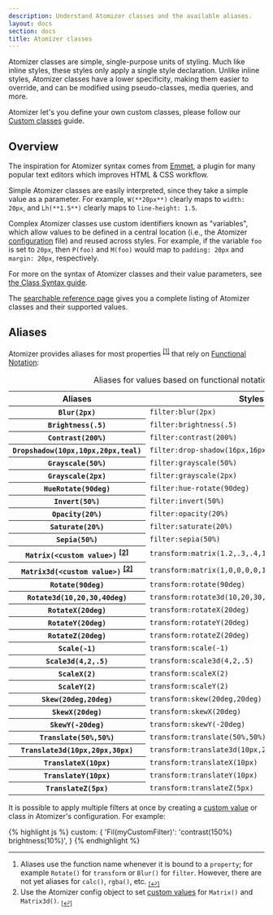 ```yaml
---
description: Understand Atomizer classes and the available aliases.
layout: docs
section: docs
title: Atomizer classes
---
```


Atomizer classes are simple, single-purpose units of styling. Much like inline styles, these styles only apply a single style declaration. Unlike inline styles, Atomizer classes have a lower specificity, making them easier to override, and can be modified using pseudo-classes, media queries, and more.

<div class="noteBox info">Atomizer let's you define your own custom classes, please follow our <a href="{% link guides/custom-classes.md %}">Custom classes</a> guide.</div>

## Overview

The inspiration for Atomizer syntax comes from [Emmet](http://emmet.io/), a plugin for many popular text editors which improves HTML &amp; CSS workflow.

Simple Atomizer classes are easily interpreted, since they take a simple value as a parameter. For example, `W(**20px**)` clearly maps to `width: 20px`, and `Lh(**1.5**)` clearly maps to `line-height: 1.5`.

Complex Atomizer classes use custom identifiers known as &quot;variables&quot;, which allow values to be defined in a central location (i.e., the Atomizer [configuration](../configuration.html) file) and reused across styles. For example, if the variable `foo` is set to `20px`, then `P(foo)` and `M(foo)` would map to `padding: 20px` and `margin: 20px`, respectively.

For more on the syntax of Atomizer classes and their value parameters, see [the Class Syntax guide](/guides/syntax.html).

<div class="noteBox info">The <a href="{% link reference.md %}">searchable reference page</a> gives you a complete listing of Atomizer classes and their supported values.</div>

## Aliases

Atomizer provides aliases for most properties <sup>[[1]](#footnote)<a id="footnote-1" class="D(ib)"></a></sup> that rely on [Functional Notation](http://www.w3.org/TR/css3-values/#functional-notation):

<div class="Ovx(s) W(100%)">
    <table class="Ta(start) W(100%)">
        <caption class="Hidden">Aliases for values based on functional notation</caption>
        <thead>
            <tr>
                <th scope="col" class="P(10px)">Aliases</th>
                <th scope="col" class="P(10px)">Styles</th>
            </tr>
        </thead>
        <tbody>
            <tr class="BdT Bdc(--color-blue-5)">
                <th scope="row" class="Va(t) Whs(nw) P(10px)"><code>Blur(<b>2px</b>)</code></th>
                <td class="Va(t) P(10px)"><code>filter:blur(2px)</code></td>
            </tr>
            <tr class="BdT Bdc(--color-blue-5)">
                <th scope="row" class="Va(t) Whs(nw) P(10px)"><code>Brightness(<b>.5</b>)</code></th>
                <td class="Va(t) P(10px)"><code>filter:brightness(.5)</code></td>
            </tr>
            <tr class="BdT Bdc(--color-blue-5)">
                <th scope="row" class="Va(t) Whs(nw) P(10px)"><code>Contrast(<b>200%</b>)</code></th>
                <td class="Va(t) P(10px)"><code>filter:contrast(200%)</code></td>
            </tr>
            <tr class="BdT Bdc(--color-blue-5)">
                <th scope="row" class="Va(t) Whs(nw) P(10px)"><code>Dropshadow(<b>10px,10px,20px,teal</b>)</code></th>
                <td class="Va(t) P(10px)"><code>filter:drop-shadow(16px,16px,20px,teal)</code></td>
            </tr>
            <tr class="BdT Bdc(--color-blue-5)">
                <th scope="row" class="Va(t) Whs(nw) P(10px)"><code>Grayscale(<b>50%</b>)</code></th>
                <td class="Va(t) P(10px)"><code>filter:grayscale(50%)</code></td>
            </tr>
            <tr class="BdT Bdc(--color-blue-5)">
                <th scope="row" class="Va(t) Whs(nw) P(10px)"><code>Grayscale(<b>2px</b>)</code></th>
                <td class="Va(t) P(10px)"><code>filter:grayscale(2px)</code></td>
            </tr>
            <tr class="BdT Bdc(--color-blue-5)">
                <th scope="row" class="Va(t) Whs(nw) P(10px)"><code>HueRotate(<b>90deg</b>)</code></th>
                <td class="Va(t) P(10px)"><code>filter:hue-rotate(90deg)</code></td>
            </tr>
            <tr class="BdT Bdc(--color-blue-5)">
                <th scope="row" class="Va(t) Whs(nw) P(10px)"><code>Invert(<b>50%</b>)</code></th>
                <td class="Va(t) P(10px)"><code>filter:invert(50%)</code></td>
            </tr>
            <tr class="BdT Bdc(--color-blue-5)">
                <th scope="row" class="Va(t) Whs(nw) P(10px)"><code>Opacity(<b>20%</b>)</code></th>
                <td class="Va(t) P(10px)"><code>filter:opacity(20%)</code></td>
            </tr>
            <tr class="BdT Bdc(--color-blue-5)">
                <th scope="row" class="Va(t) Whs(nw) P(10px)"><code>Saturate(<b>20%</b>)</code></th>
                <td class="Va(t) P(10px)"><code>filter:saturate(20%)</code></td>
            </tr>
            <tr class="BdT Bdc(--color-blue-5)">
                <th scope="row" class="Va(t) Whs(nw) P(10px)"><code>Sepia(<b>50%</b>)</code></th>
                <td class="Va(t) P(10px)"><code>filter:sepia(50%)</code></td>
            </tr>
            <tr class="BdT Bdc(--color-blue-5)">
                <th scope="row" class="Va(t) Whs(nw) P(10px)"><code>Matrix(<b>&lt;custom value&gt;</b>)</code> <sup><a href="#footnote" id="footnote-2">[2]</a></sup></th>
                <td class="Va(t) P(10px)"><code>transform:matrix(1.2,.3,.4,1.5,40,10)</code></td>
            </tr>
            <tr class="BdT Bdc(--color-blue-5)">
                <th scope="row" class="Va(t) Whs(nw) P(10px)"><code>Matrix3d(<b>&lt;custom value&gt;</b>)</code> <sup><a href="#footnote" id="footnote-2">[2]</a></sup></th>
                <td class="Va(t) P(10px)"><code>transform:matrix(1,0,0,0,0,1,0,0,0,0,1,0,0,0,0,1)</code></td>
            </tr>
            <tr class="BdT Bdc(--color-blue-5)">
                <th scope="row" class="Va(t) Whs(nw) P(10px)"><code>Rotate(<b>90deg</b>)</code></th>
                <td class="Va(t) P(10px)"><code>transform:rotate(90deg)</code></td>
            </tr>
            <tr class="BdT Bdc(--color-blue-5)">
                <th scope="row" class="Va(t) Whs(nw) P(10px)"><code>Rotate3d(<b>10,20,30,40deg</b>)</code></th>
                <td class="Va(t) P(10px)"><code>transform:rotate3d(10,20,30,40deg)</code></td>
            </tr>
            <tr class="BdT Bdc(--color-blue-5)">
                <th scope="row" class="Va(t) Whs(nw) P(10px)"><code>RotateX(<b>20deg</b>)</code></th>
                <td class="Va(t) P(10px)"><code>transform:rotateX(20deg)</code></td>
            </tr>
            <tr class="BdT Bdc(--color-blue-5)">
                <th scope="row" class="Va(t) Whs(nw) P(10px)"><code>RotateY(<b>20deg</b>)</code></th>
                <td class="Va(t) P(10px)"><code>transform:rotateY(20deg)</code></td>
            </tr>
            <tr class="BdT Bdc(--color-blue-5)">
                <th scope="row" class="Va(t) Whs(nw) P(10px)"><code>RotateZ(<b>20deg</b>)</code></th>
                <td class="Va(t) P(10px)"><code>transform:rotateZ(20deg)</code></td>
            </tr>
            <tr class="BdT Bdc(--color-blue-5)">
                <th scope="row" class="Va(t) Whs(nw) P(10px)"><code>Scale(<b>-1</b>)</code></th>
                <td class="Va(t) P(10px)"><code>transform:scale(-1)</code></td>
            </tr>
            <tr class="BdT Bdc(--color-blue-5)">
                <th scope="row" class="Va(t) Whs(nw) P(10px)"><code>Scale3d(<b>4,2,.5</b>)</code></th>
                <td class="Va(t) P(10px)"><code>transform:scale3d(4,2,.5)</code></td>
            </tr>
            <tr class="BdT Bdc(--color-blue-5)">
                <th scope="row" class="Va(t) Whs(nw) P(10px)"><code>ScaleX(<b>2</b>)</code></th>
                <td class="Va(t) P(10px)"><code>transform:scaleX(2)</code></td>
            </tr>
            <tr class="BdT Bdc(--color-blue-5)">
                <th scope="row" class="Va(t) Whs(nw) P(10px)"><code>ScaleY(<b>2</b>)</code></th>
                <td class="Va(t) P(10px)"><code>transform:scaleY(2)</code></td>
            </tr>
            <tr class="BdT Bdc(--color-blue-5)">
                <th scope="row" class="Va(t) Whs(nw) P(10px)"><code>Skew(<b>20deg,20deg</b>)</code></th>
                <td class="Va(t) P(10px)"><code>transform:skew(20deg,20deg)</code></td>
            </tr>
            <tr class="BdT Bdc(--color-blue-5)">
                <th scope="row" class="Va(t) Whs(nw) P(10px)"><code>SkewX(<b>20deg</b>)</code></th>
                <td class="Va(t) P(10px)"><code>transform:skewX(20deg)</code></td>
            </tr>
            <tr class="BdT Bdc(--color-blue-5)">
                <th scope="row" class="Va(t) Whs(nw) P(10px)"><code>SkewY(<b>-20deg</b>)</code></th>
                <td class="Va(t) P(10px)"><code>transform:skewY(-20deg)</code></td>
            </tr>
            <tr class="BdT Bdc(--color-blue-5)">
                <th scope="row" class="Va(t) Whs(nw) P(10px)"><code>Translate(<b>50%,50%</b>)</code></th>
                <td class="Va(t) P(10px)"><code>transform:translate(50%,50%)</code></td>
            </tr>
            <tr class="BdT Bdc(--color-blue-5)">
                <th scope="row" class="Va(t) Whs(nw) P(10px)"><code>Translate3d(<b>10px,20px,30px</b>)</code></th>
                <td class="Va(t) P(10px)"><code>transform:translate3d(10px,20px,30px)</code></td>
            </tr>
            <tr class="BdT Bdc(--color-blue-5)">
                <th scope="row" class="Va(t) Whs(nw) P(10px)"><code>TranslateX(<b>10px</b>)</code></th>
                <td class="Va(t) P(10px)"><code>transform:translateX(10px)</code></td>
            </tr>
            <tr class="BdT Bdc(--color-blue-5)">
                <th scope="row" class="Va(t) Whs(nw) P(10px)"><code>TranslateY(<b>10px</b>)</code></th>
                <td class="Va(t) P(10px)"><code>transform:translateY(10px)</code></td>
            </tr>
            <tr class="BdT Bdc(--color-blue-5)">
                <th scope="row" class="Va(t) Whs(nw) P(10px)"><code>TranslateZ(<b>5px</b>)</code></th>
                <td class="Va(t) P(10px)"><code>transform:translateZ(5px)</code></td>
            </tr>
        </tbody>
    </table>
</div>

<div class="noteBox info">It is possible to apply multiple filters at once by creating a <a href="{% link configuration.md %}#custom">custom value</a> or class in Atomizer&#39;s configuration.  For example:

{% highlight js %} custom: { 'Fil(myCustomFilter)': 'contrast(150%) brightness(10%)', } {% endhighlight %}

</div>

---

<div id="footnote"></div>

1. Aliases use the function name whenever it is bound to a `property`; for example `Rotate()` for `transform` or `Blur()` for `filter`. However, there are not yet aliases for `calc()`, `rgba()`, etc. <sub>[[↩]](#footnote-1)</sub>
1. Use the Atomizer config object to set [custom values](../configuration.html#custom) for `Matrix()` and `Matrix3d()`. <sub>[[↩]](#footnote-2)</sub>
